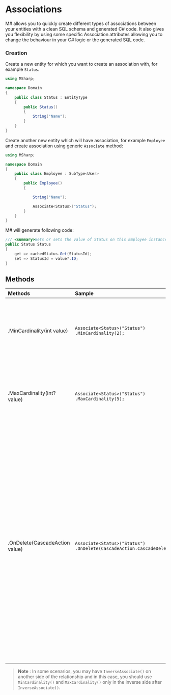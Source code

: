 # Associations
M# allows you to quickly create different types of associations between your entities with a clean SQL schema and generated C# code. It also gives you flexibility by using some specific Association attributes allowing you to change the behaviour in your C# logic or the generated SQL code.

### Creation
Create a new entity for which you want to create an association with, for example `Status`.

```csharp
using MSharp;

namespace Domain
{
    public class Status : EntityType
    {
        public Status()
        {
            String("Name");
        }
    }
}
```

Create another new entity which will have association, for example `Employee` and create association using generic `Associate` method:

```csharp
using MSharp;

namespace Domain
{
    public class Employee : SubType<User>
    {
        public Employee()
        {

            String("Name");

            Associate<Status>("Status");
        }
    }
}
```

M# will generate following code:

```csharp
/// <summary>Gets or sets the value of Status on this Employee instance.</summary>
public Status Status
{
    get => cachedStatus.Get(StatusId);
    set => StatusId = value?.ID;
}
```

## Methods

| Methods     | Sample     | Description      |
|:------------|:-----------------------------------------------------|:-----------------------------------------------------------------------------------------------------------------------------|
| .MinCardinality(int value)             | `Associate<Status>("Status") .MinCardinality(2);`     | Min cardinality will have no effect on the database column definition. M# will generate a new validation rule to make sure that your instance has at least two statuses. |
| .MaxCardinality(int? value)            | `Associate<Status>("Status") .MaxCardinality(5);` | Max cardinality will have no effect on the database column definition. M# will generate a new validation rule to make sure that your instance has not more than five statuses. |
| .OnDelete(CascadeAction value)         | `Associate<Status>("Status") .OnDelete(CascadeAction.CascadeDelete);` | This attribute allows you to define a specific action when the associated instance is deleted. `Throw warning: `This is the default behaviour of the association, the Status cannot be deleted if it is associated to an Employee and a ValidationException is thrown. `Cascade delete:`If the Status is deleted all employees with this status will also be deleted. `Set to null:`If the Status is deleted all employees associated to this Status will have a null status. `Call ReleaseXXX method:`This will allow you to have the full control on the behaviour, in our example you will have to create the method: `public void ReleaseStatus()`. |

> **Note** : In some scenarios, you may have `InverseAssociate()` on another side of the relationship and in this case, you should use `MinCardinality()` and `MaxCardinality()` only in the inverse side after `InverseAssociate()`.
